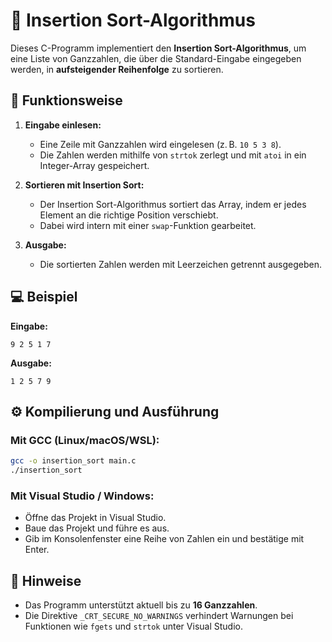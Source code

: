 # 🧮 Insertion Sort-Algorithmus

Dieses C-Programm implementiert den **Insertion Sort-Algorithmus**, um eine Liste von Ganzzahlen, die über die Standard-Eingabe eingegeben werden, in **aufsteigender Reihenfolge** zu sortieren.

## 🔧 Funktionsweise

1. **Eingabe einlesen:**
   - Eine Zeile mit Ganzzahlen wird eingelesen (z. B. `10 5 3 8`).
   - Die Zahlen werden mithilfe von `strtok` zerlegt und mit `atoi` in ein Integer-Array gespeichert.

2. **Sortieren mit Insertion Sort:**
   - Der Insertion Sort-Algorithmus sortiert das Array, indem er jedes Element an die richtige Position verschiebt.
   - Dabei wird intern mit einer `swap`-Funktion gearbeitet.

3. **Ausgabe:**
   - Die sortierten Zahlen werden mit Leerzeichen getrennt ausgegeben.

## 💻 Beispiel

**Eingabe:**
```
9 2 5 1 7
```

**Ausgabe:**
```
1 2 5 7 9
```

## ⚙️ Kompilierung und Ausführung

### Mit GCC (Linux/macOS/WSL):
```bash
gcc -o insertion_sort main.c
./insertion_sort
```

### Mit Visual Studio / Windows:
- Öffne das Projekt in Visual Studio.
- Baue das Projekt und führe es aus.
- Gib im Konsolenfenster eine Reihe von Zahlen ein und bestätige mit Enter.

## 📌 Hinweise

- Das Programm unterstützt aktuell bis zu **16 Ganzzahlen**.
- Die Direktive `_CRT_SECURE_NO_WARNINGS` verhindert Warnungen bei Funktionen wie `fgets` und `strtok` unter Visual Studio.
